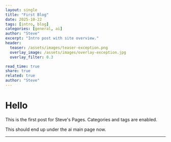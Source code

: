 ```yaml
---
layout: single
title: "First Blog"
date: 2025-10-22
tags: [intro, blog]
categories: [general, ai]
author: "Steve"
excerpt: "Intro post with site overview."
header:
  teaser: /assets/images/teaser-exception.png
  overlay_image: /assets/images/overlay-exception.jpg
  overlay_filter: 0.3

read_time: true
share: true
related: true
author: "Steve"
---
```


# Hello
This is the first post for Steve's Pages. Categories and tags are enabled.  

This should end up under the ai main page now.


---
